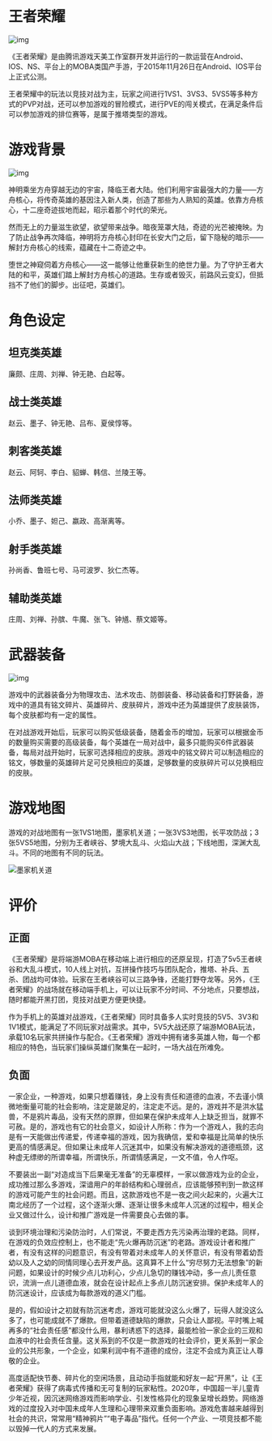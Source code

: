 # 王者荣耀

![img](https://img1.baidu.com/it/u=3390272314,3240449985&fm=26&fmt=auto)

《王者荣耀》是由腾讯游戏天美工作室群开发并运行的一款运营在Android、IOS、NS、平台上的MOBA类国产手游，于2015年11月26日在Android、IOS平台上正式公测。

王者荣耀中的玩法以竞技对战为主，玩家之间进行1VS1、3VS3、5VS5等多种方式的PVP对战，还可以参加游戏的冒险模式，进行PVE的闯关模式，在满足条件后可以参加游戏的排位赛等，是属于推塔类型的游戏。

# 游戏背景

![img](https://img1.baidu.com/it/u=3179631486,2272391193&fm=26&fmt=auto)

神明乘坐方舟穿越无边的宇宙，降临王者大陆。他们利用宇宙最强大的力量——方舟核心，将传奇英雄的基因注入新人类，创造了那些为人熟知的英雄。依靠方舟核心，十二座奇迹拔地而起，昭示着那个时代的荣光。

然而无上的力量滋生欲望，欲望带来战争。暗夜笼罩大陆，奇迹的光芒被掩映。为了防止战争再次降临，神明将方舟核心封印在长安大门之后，留下隐秘的暗示——解封方舟核心的线索，蕴藏在十二奇迹之中。

堕世之神窥伺着方舟核心——这一能够让他重获新生的绝世力量。为了守护王者大陆的和平，英雄们踏上解封方舟核心的道路。生存或者毁灭，前路风云变幻，但抵挡不了他们的脚步。出征吧，英雄们。

# 角色设定

## 坦克类英雄

廉颇、庄周、刘禅、钟无艳、白起等。

## 战士类英雄

赵云、墨子、钟无艳、吕布、夏侯惇等。

## 刺客类英雄

赵云、阿轲、李白、貂蝉、韩信、兰陵王等。

## 法师类英雄

小乔、墨子、妲己、嬴政、高渐离等。

## 射手类英雄

孙尚香、鲁班七号、马可波罗、狄仁杰等。

## 辅助类英雄

庄周、刘禅、孙膑、牛魔、张飞、钟馗、蔡文姬等。

# 武器装备

![img](https://img2.baidu.com/it/u=1033344379,1203978651&fm=26&fmt=auto)

游戏中的武器装备分为物理攻击、法术攻击、防御装备、移动装备和打野装备，游戏中的道具有铭文碎片、英雄碎片、皮肤碎片，游戏中还为英雄提供了皮肤装饰，每个皮肤都均有一定的属性。

在对战游戏开始后，玩家可以购买低级装备，随着金币的增加，玩家可以根据金币的数量购买需要的高级装备，每个英雄在一局对战中，最多只能购买6件武器装备，每局对战开始时，玩家可选择相应的皮肤。游戏中的铭文碎片可以制造相应的铭文，够数量的英雄碎片足可兑换相应的英雄，足够数量的皮肤碎片可以兑换相应的皮肤。

# 游戏地图

游戏的对战地图有一张1VS1地图，墨家机关道；一张3VS3地图，长平攻防战；3张5VS5地图，分别为王者峡谷、梦境大乱斗、火焰山大战；下线地图，深渊大乱斗。不同的地图有不同的玩法。

![墨家机关道](https://bkimg.cdn.bcebos.com/pic/bba1cd11728b47105d3e1e30cecec3fdfc03233d?x-bce-process=image/resize,m_lfit,w_440,limit_1/format,f_auto)

# 评价

## 正面

《王者荣耀》是将端游MOBA在移动端上进行相应的还原呈现，打造了5v5王者峡谷和大乱斗模式，10人线上对抗，互拼操作技巧与团队配合，推塔、补兵、五杀、团战均可体验。玩家在王者峡谷可以三路争锋，还能打野夺龙等。另外，《王者荣耀》的战场就在移动端手机上，可以让玩家不分时间、不分地点，只要想战，随时都能开黑打团，竞技对战更方便更快捷。

作为手机上的英雄对战游戏，《王者荣耀》同时具备多人实时竞技的5V5、3V3和1V1模式，能满足了不同玩家对战需求。其中，5V5大战还原了端游MOBA玩法，承载10名玩家共拼操作与配合。《王者荣耀》游戏中拥有诸多英雄人物，每一个都相应的特色，当玩家们操纵英雄们聚集在一起时，一场大战在所难免。

## 负面

一家企业，一种游戏，如果只想着赚钱，身上没有责任和道德的血液，不去谨小慎微地衡量可能的社会影响，注定是跛足的，注定走不远。是的，游戏并不是洪水猛兽，不是鸦片毒品，没有天然的原罪，但如果在保护未成年人上缺乏担当，就罪不可赦。是的，游戏也有它的社会意义，如设计人所称：作为一个游戏人，我的志向是有一天能做出传递爱，传递幸福的游戏，因为我确信，爱和幸福是比简单的快乐更高的情感满足。但如果让未成年人沉迷其中，如果没有解决游戏的道德瓶颈，这种虚无缥缈的所谓幸福，所谓快乐，所谓情感满足，一文不值，令人作呕。

不要装出一副“对造成当下后果毫无准备”的无辜模样，一家以做游戏为业的企业，成功推过那么多游戏，深谙用户的年龄结构和心理弱点，应该能够预判到一款这样的游戏可能产生的社会问题。而且，这款游戏也不是一夜之间火起来的，火遍大江南北经历了一个过程，这个逐渐火爆、逐渐让很多未成年人沉迷的过程中，相关企业又做过什么，设计和推广游戏是一件需要良心去做的事。

谈到环境治理和污染防治时，人们常说，不要走西方先污染再治理的老路。同样，在游戏的负效应控制上，也不能走“先火爆再防沉迷”的老路。游戏设计者和推广者，有没有这样的问题意识，有没有带着对未成年人的关怀意识，有没有带着幼吾幼以及人之幼的同情同理心去开发产品。这真算不上什么“穷尽努力无法想象”的新问题，如果设计的时候少点儿功利心，少点儿急切的赚钱冲动，多一点儿责任意识，流淌一点儿道德血液，就会在设计起点上多点儿防沉迷安排。保护未成年人的防沉迷设计，应该成为每款游戏的道义门槛。

是的，假如设计之初就有防沉迷考虑，游戏可能就没这么火爆了，玩得人就没这么多了，也可能成就不了爆款。但带着道德缺陷的爆款，只会让人鄙视。平时嘴上喊再多的“社会责任感”都没什么用，暴利诱惑下的选择，最能检验一家企业的三观和血液中的社会责任含量。这关系到的不仅是一款游戏的社会评价，更关系到一家企业的公共形象，一个企业，如果利润中有不道德的成份，注定不会成为真正让人尊敬的企业。

高度适配快节奏、碎片化的空闲场景，且动动手指就能和好友一起“开黑”，让《王者荣耀》获得了病毒式传播和无可复制的玩家粘性。2020年，中国超一半儿童青少年近视，因沉迷网络游戏而影响学业、引发性格异化的现象呈增长趋势。网络游戏的过度投入对中国未成年人生理和心理带来双重负面影响。游戏危害越来越得到社会的共识，常常用“精神鸦片”“电子毒品”指代。任何一个产业、一项竞技都不能以毁掉一代人的方式来发展。

